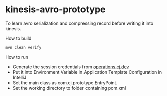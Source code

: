 # kinesis-avro-prototype
To learn avro serialization and compressing record before writing it into kinesis.

How to build
```sh
mvn clean verify
```

How to run
- Generate the session credentials from [operations.cj.dev](operations.cj.dev)
- Put it into Environment Variable in Application Template Configuration in IntelliJ
- Set the main class as com.cj.prototype.EntryPoint.
- Set the working directory to folder containing pom.xml
